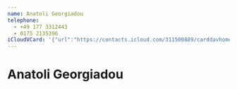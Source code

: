 ```yaml
---
name: Anatoli Georgiadou
telephone:
  - +49 177 3312443
  - 0175 2135396
iCloudVCard: '{"url":"https://contacts.icloud.com/311500889/carddavhome/card/10D325A4-0EC0-4493-9855-0DE64457921C.vcf","etag":"\"kmfh9yop\"","data":"BEGIN:VCARD\r\nVERSION:3.0\r\nFN:\r\nN:Georgiadou;Anatoli;;;\r\nUID:19763785-0BE6-4AF3-9C40-D81F826ADE97\r\nPRODID:-//Apple Inc.//iOS 12.1.2//EN\r\nREV:2025-04-03T22:17:26Z\r\nORG:;\r\nTEL:+49 177 3312443\r\nTEL:0175 2135396\r\nEND:VCARD"}'
---
```

# Anatoli Georgiadou